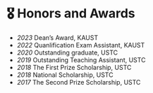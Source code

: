 # 🎖 Honors and Awards
- *2023* Dean’s Award, KAUST
- *2022* Quanlification Exam Assistant, KAUST
- *2020* Outstanding graduate, USTC
- *2019* Outstanding Teaching Assistant, USTC
- *2018* The First Prize Scholarship, USTC
- *2018* National Scholarship, USTC
- *2017* The Second Prize Scholarship, USTC